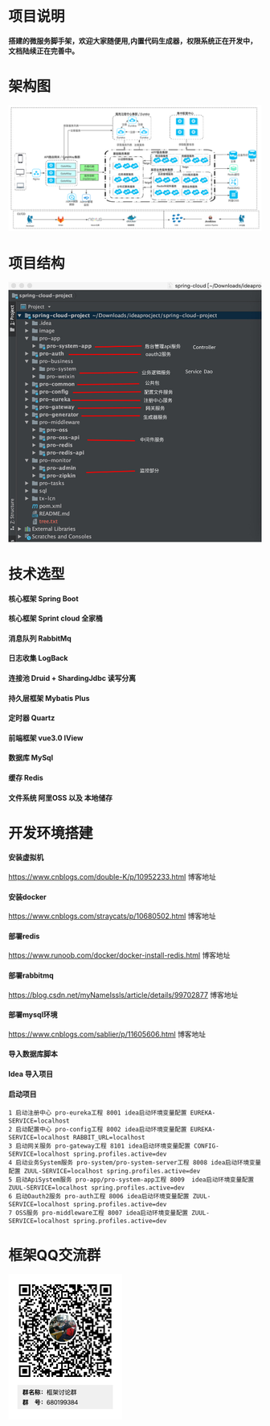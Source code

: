 # 项目说明
#### 搭建的微服务脚手架，欢迎大家随便用,内置代码生成器，权限系统正在开发中，文档陆续正在完善中。
# 架构图  
![Image text](image/Framework.jpg)  
# 项目结构  
![Image text](image/files.png)  
# 技术选型  
#### 核心框架 Spring Boot  
#### 核心框架 Sprint cloud 全家桶  
#### 消息队列 RabbitMq  
#### 日志收集 LogBack     
#### 连接池 Druid + ShardingJdbc 读写分离  
#### 持久层框架 Mybatis Plus
#### 定时器 Quartz
#### 前端框架 vue3.0 IView  
#### 数据库 MySql
#### 缓存 Redis
#### 文件系统 阿里OSS 以及 本地储存 
# 开发环境搭建
#### 安装虚拟机
https://www.cnblogs.com/double-K/p/10952233.html  博客地址  
#### 安装docker
https://www.cnblogs.com/straycats/p/10680502.html 博客地址  
#### 部署redis
https://www.runoob.com/docker/docker-install-redis.html 博客地址 
#### 部署rabbitmq
https://blog.csdn.net/myNameIssls/article/details/99702877 博客地址 
#### 部署mysql环境 
https://www.cnblogs.com/sablier/p/11605606.html 博客地址 
#### 导入数据库脚本

#### Idea 导入项目
#### 启动项目
    1 启动注册中心 pro-eureka工程 8001 idea启动环境变量配置 EUREKA-SERVICE=localhost
    2 启动配置中心 pro-config工程 8002 idea启动环境变量配置 EUREKA-SERVICE=localhost RABBIT_URL=localhost
    3 启动网关服务 pro-gateway工程 8101 idea启动环境变量配置 CONFIG-SERVICE=localhost spring.profiles.active=dev
    4 启动业务System服务 pro-system/pro-system-server工程 8008 idea启动环境变量配置 ZUUL-SERVICE=localhost spring.profiles.active=dev
    5 启动ApiSystem服务 pro-app/pro-system-app工程 8009  idea启动环境变量配置 ZUUL-SERVICE=localhost spring.profiles.active=dev
    6 启动Oauth2服务 pro-auth工程 8006 idea启动环境变量配置 ZUUL-SERVICE=localhost spring.profiles.active=dev
    7 OSS服务 pro-middleware工程 8007 idea启动环境变量配置 ZUUL-SERVICE=localhost spring.profiles.active=dev
# 框架QQ交流群  
![Image text](image/qq.png)  